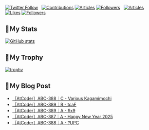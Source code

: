 [![Twitter Follow](https://img.shields.io/twitter/follow/hyperdb?label=twitter&logo=twitter&style=plastic)](https://twitter.com/hyperdb)
&nbsp;
[![Contributions](https://badgen.org/img/qiita/hyperdb/contributions?style=plastic)](https://qiita.com/hyperdb)
[![Articles](https://badgen.org/img/qiita/hyperdb/articles?style=plastic)](https://qiita.com/hyperdb)
[![Followers](https://badgen.org/img/qiita/hyperdb/followers?style=plastic)](https://qiita.com/hyperdb)
&nbsp;
[![Articles](https://badgen.org/img/zenn/hyperdb/articles)](https://zenn.dev/hyperdb)
[![Likes](https://badgen.org/img/zenn/hyperdb/likes?style=plastic)](https://zenn.dev/hyperdb)
[![Followers](https://badgen.org/img/zenn/hyperdb/followers?style=plastic)](https://zenn.dev/hyperdb)

## 🔖Ｍy Stats

[![GitHub stats](https://github-readme-stats-eight-theta.vercel.app/api?username=hyperdb&theme=radical&count_private=true&show_icons=true)](https://github.com/anuraghazra/github-readme-stats)

## 🔖Ｍy Trophy

[![trophy](https://github-profile-trophy.vercel.app/?username=hyperdb&theme=onedark)](https://github.com/ryo-ma/github-profile-trophy)

## 🔖Ｍy Blog Post

<!-- BLOG-POST-LIST:START -->
- [［AtCoder］ABC-388｜C - Various Kagamimochi](https://zenn.dev/hyperdb/articles/67bd8a53e33218)
- [［AtCoder］ABC-389｜B - tcaF](https://zenn.dev/hyperdb/articles/3abba1f2b7db1c)
- [［AtCoder］ABC-389｜A - 9x9](https://zenn.dev/hyperdb/articles/0c7475cf673eed)
- [［AtCoder］ABC-387｜A - Happy New Year 2025](https://zenn.dev/hyperdb/articles/dd8c0530ed10e3)
- [［AtCoder］ABC-388｜A - ?UPC](https://zenn.dev/hyperdb/articles/6c41b6a47f5c7d)
<!-- BLOG-POST-LIST:END -->
